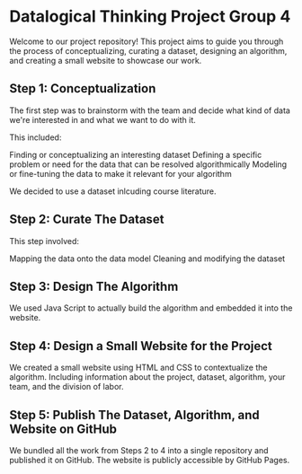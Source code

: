 # Datalogical Thinking Project Group 4
Welcome to our project repository! This project aims to guide you through the process of conceptualizing, curating a dataset, designing an algorithm, and creating a small website to showcase our work. 

## Step 1: Conceptualization

The first step was to brainstorm with the team and decide what kind of data we're interested in and what we want to do with it. 

This included:

Finding or conceptualizing an interesting dataset
Defining a specific problem or need for the data that can be resolved algorithmically
Modeling or fine-tuning the data to make it relevant for your algorithm

We decided to use a dataset inlcuding course literature. 

## Step 2: Curate The Dataset

This step involved:

Mapping the data onto the data model 
Cleaning and modifying the dataset

## Step 3: Design The Algorithm

We used Java Script to actually build the algorithm and embedded it into the website. 

## Step 4: Design a Small Website for the Project

We created a small website using HTML and CSS to contextualize the algorithm. 
Including information about the project, dataset, algorithm, your team, and the division of labor.

## Step 5: Publish The Dataset, Algorithm, and Website on GitHub

We bundled all the work from Steps 2 to 4 into a single repository and published it on GitHub. 
The website is publicly accessible by GitHub Pages.

